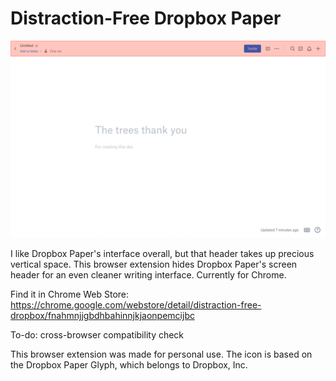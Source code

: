 # Distraction-Free Dropbox Paper

![Screenshot of Dropbox Paper, with interface header highlighted](screenshot.png)

I like Dropbox Paper's interface overall, but that header takes up precious vertical space. This browser extension hides Dropbox Paper's screen header for an even cleaner writing interface. Currently for Chrome.

Find it in Chrome Web Store: https://chrome.google.com/webstore/detail/distraction-free-dropbox/fnahmnjjgbdhbahinnjkjaonpemcijbc

To-do: cross-browser compatibility check

This browser extension was made for personal use. The icon is based on the Dropbox Paper Glyph, which belongs to Dropbox, Inc.